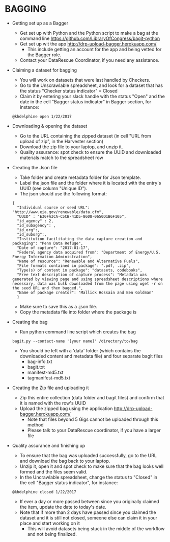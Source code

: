 # BAGGING

- Getting set up as a Bagger
  - Get set up with Python and the Python script to make a bag at the command line https://github.com/LibraryOfCongress/bagit-python
  - Get set up wit the app http://drp-upload-bagger.herokuapp.com/
    - This include getting an account for the app and being vetted for the Bagger role.
  - Contact your DataRescue Coordinator, if you need any assistance.

- Claiming a dataset for bagging 
  - You will work on datasets that were last handled by Checkers. 
  - Go to the Unscrawlable spreadsheet, and look for a dataset that has the status "Checker status indicator" = Closed
  - Claim it by entering your slack handle with the status "Open" and the date in the cell "Bagger status indicator" in Bagger section, for instance: 
  ```
  @khdelphine open 1/22/2017
  ```
  
- Downloading & opening the dataset
  - Go to the URL containing the zipped dataset (in cell "URL from upload of zip", in the Harvester section) 
  - Download the zip file to your laptop, and unzip it.
  - Quality assurance: spot check to ensure the UUID and downloaded materials match to the spreadsheet row
  
- Creating the Json file
  - Take folder and create metadata folder for Json template.
  - Label the json file and the folder where it is located with the entry's UUID (see column "Unique ID").
  - The json should use the following format:

  ```
  {
    "Individual source or seed URL": "http://www.eia.gov/renewable/data.cfm",
    "UUID" : "E30FA3CA-C5CB-41D5-8608-0650D1B6F105",
    "id_agency" : 2,
    "id_subagency": ,
    "id_org":,
    "id_suborg":,
    "Institution facilitating the data capture creation and packaging": "Penn Data Refuge",
    "Date of capture": "2017-01-17",
    "Federal agency data acquired from": "Department of Energy/U.S. Energy Information Administration",
    "Name of resource": "Renewable and Alternative Fuels",
    "File formats contained in package": ".pdf, .zip",
    "Type(s) of content in package": "datasets, codebooks",
    "Free text description of capture process": "Metadata was generated by viewing page and using spreadsheet descriptions where necessary, data was bulk downloaded from the page using wget -r on the seed URL and then bagged.",
    "Name of package creator": "Mallick Hossain and Ben Goldman"
    }
  ```
  - Make sure to save this as a .json file.
  - Copy the metadata file into folder where the package is

- Creating the bag
  - Run python command line script which creates the bag

  ```
  bagit.py --contact-name '[your name]' /directory/to/bag
  ```

  - You should be left with a 'data' folder (which contains the downloaded content and metadata file) and four separate bagit files
    - bag-info.txt
    - bagit.txt
    - manifest-md5.txt
    - tagmanifest-md5.txt

- Creating the Zip file and uploading it 
  - Zip this entire collection (data folder and bagit files) and confirm that it is named with the row's UUID
  - Upload the zipped bag using the application http://drp-upload-bagger.herokuapp.com/
    - Note that files beyond 5 Gigs cannot be uploaded through this method
    -   Please talk to your DataRescue coordinator, if you have a larger file
    
- Quality assurance and finishing up
  - To ensure that the bag was uploaded successfully, go to the URL and download the bag back to your laptop. 
  - Unzip it, open it and spot check to make sure that the bag looks well formed and the files seem valid.
  - In the Uncrawlable spreadsheet, change the status to "Closed" in the cell "Bagger status indicator", for instance: 
  ```
  @khdelphine closed 1/22/2017
  ```
    - If ever a day or more passed between since you originally claimed the item, update the date to today's date. 
    - Note that if more than 2 days have passed since you claimed the dataset and it is still not closed, someone else can claim it in your place and start working on it
      - This will avoid datasets being stuck in the middle of the workflow and not being finalized.
    
